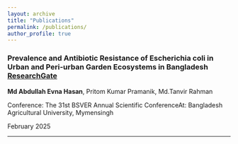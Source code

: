 ```yaml
---
layout: archive
title: "Publications"
permalink: /publications/
author_profile: true
---
```




<!-- Paper 02 -->


### Prevalence and Antibiotic Resistance of Escherichia coli in Urban and Peri-urban Garden Ecosystems in Bangladesh [ResearchGate](https://www.researchgate.net/publication/388653151_Prevalence_and_Antibiotic_Resistance_of_Escherichia_coli_in_Urban_and_Peri-urban_Garden_Ecosystems_in_Bangladesh)

**Md Abdullah Evna Hasan**, Pritom Kumar Pramanik, Md.Tanvir Rahman

Conference: The 31st BSVER Annual Scientific ConferenceAt: Bangladesh Agricultural University, Mymensingh

February 2025

---
